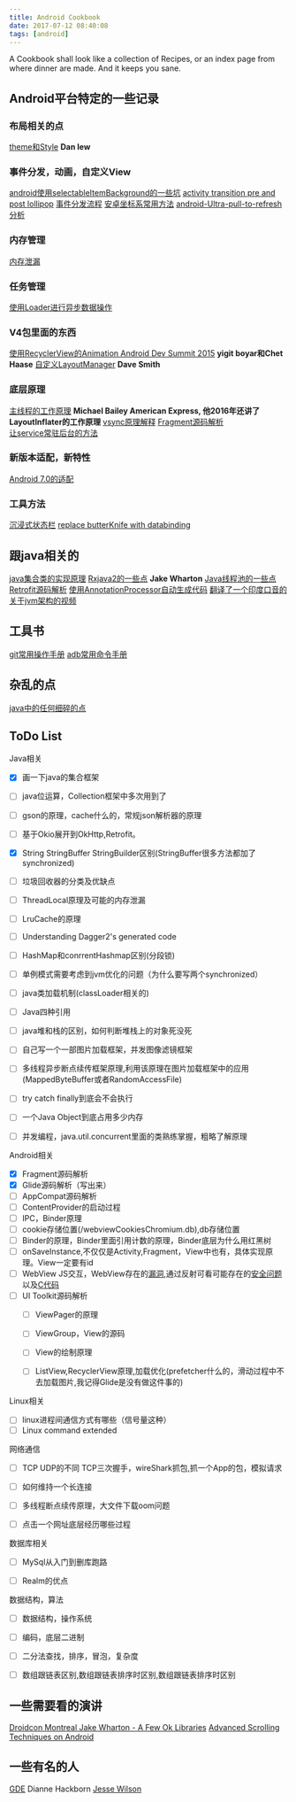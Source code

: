 ```yaml
---
title: Android Cookbook
date: 2017-07-12 08:40:08
tags: [android]
---
```


A Cookbook shall look like a collection of Recipes, or an index page from where dinner are made. And it keeps you sane.

<!--more-->

## Android平台特定的一些记录

### 布局相关的点
[theme和Style](http://haldir65.github.io/2016/10/10/theme-versus-style/)  **Dan lew**



### 事件分发，动画，自定义View
[android使用selectableItemBackground的一些坑](http://haldir65.github.io/2016/09/23/selectableItemBackground-foreground/)
[activity transition pre and post lollipop](http://haldir65.github.io/2016/09/27/activity-transition-pre-and-post-lollipop/)
[事件分发流程](http://haldir65.github.io/2016/10/06/touch-event-distribution/)
[安卓坐标系常用方法](http://haldir65.github.io/2016/10/13/2016-10-13-Android-coordinate-System/)
[android-Ultra-pull-to-refresh分析](http://haldir65.github.io/2016/10/24/2016-10-24-a-peek-on-pull-to-refresh/)


### 内存管理
[内存泄漏](http://haldir65.github.io/2016/09/18/android-inner-class-leak/)


### 任务管理
[使用Loader进行异步数据操作](http://haldir65.github.io/2016/10/15/2016-10-15-using-loader-in-android-app/)

### V4包里面的东西
[使用RecyclerView的Animation Android Dev Summit 2015](http://haldir65.github.io/2016/10/20/2016-10-20-RecyclerViewAnimationStuff/)   **yigit boyar和Chet Haase**
[自定义LayoutManager](http://haldir65.github.io/2016/10/20/2016-10-20-write-your-own-layoutmanager/)  **Dave Smith**


### 底层原理
[主线程的工作原理](http://haldir65.github.io/2016/10/12/2016-10-12-How-the-mainThread-work/) **Michael Bailey American Express, 他2016年还讲了LayoutInflater的工作原理**
[vsync原理解释](http://djt.qq.com/article/view/987)
[Fragment源码解析](http://haldir65.github.io/2017/07/12/2017-07-12-fragment-decoded/)  
[让service常驻后台的方法](http://haldir65.github.io/2016/10/20/2016-10-20-android-dirty-code/)

### 新版本适配，新特性
[Android 7.0的适配](http://haldir65.github.io/2016/10/08/android-7-0-new-features/)

### 工具方法
[沉浸式状态栏](http://haldir65.github.io/2016/10/14/2016-10-14-Android-translucent-status-bar/)
[replace butterKnife with databinding](http://haldir65.github.io/2016/09/22/replace-butterKnife-with-databinding/)




## 跟java相关的
[java集合类的实现原理](http://haldir65.github.io/2017/06/25/2017-06-12-Collections-Refuled-by-Stuart-Marks/)
[Rxjava2的一些点](http://haldir65.github.io/2017/04/23/2017-04-23-rxjava2-for-android/) **Jake Wharton**
[Java线程池的一些点](http://haldir65.github.io/2017/04/30/2017-04-30-concurrency-and-beyond/)
[Retrofit源码解析](http://haldir65.github.io/2017/07/01/2017-07-01-it-began-with-a-few-bits/)
[使用AnnotationProcessor自动生成代码](http://haldir65.github.io/2016/12/31/2016-12-31-Eliminating-BoilPlate-AnnotationProcessor/)
[翻译了一个印度口音的关于jvm架构的视频](http://haldir65.github.io/2017/05/24/2017-05-24-jvm-architecture/)



## 工具书
[git常用操作手册](http://haldir65.github.io/2016/09/27/git-manual/)
[adb常用命令手册](http://haldir65.github.io/2016/12/10/2016-12-10-adb-command/)

## 杂乱的点
[java中的任何细碎的点](http://haldir65.github.io/2017/06/17/2017-06-17-tiny-details-in-java/)


## ToDo List
Java相关
- [X] 画一下java的集合框架
- [ ] java位运算，Collection框架中多次用到了
- [ ] gson的原理，cache什么的，常规json解析器的原理
- [ ] 基于Okio展开到OkHttp,Retrofit。
- [X] String StringBuffer StringBuilder区别(StringBuffer很多方法都加了synchronized)
- [ ] 垃圾回收器的分类及优缺点
- [ ] ThreadLocal原理及可能的内存泄漏
- [ ] LruCache的原理
- [ ] Understanding Dagger2's generated code
- [ ] HashMap和conrrentHashmap区别(分段锁)
- [ ] 单例模式需要考虑到jvm优化的问题（为什么要写两个synchronized）
- [ ] java类加载机制(classLoader相关的)
- [ ] Java四种引用
- [ ] java堆和栈的区别，如何判断堆栈上的对象死没死
- [ ] 自己写一个一部图片加载框架，并发图像滤镜框架
- [ ] 多线程异步断点续传框架原理,利用该原理在图片加载框架中的应用(MappedByteBuffer或者RandomAccessFile)
- [ ] try catch finally到底会不会执行
- [ ] 一个Java Object到底占用多少内存
- [ ] 并发编程，java.util.concurrent里面的类熟练掌握，粗略了解原理


Android相关
- [X] Fragment源码解析
- [X] Glide源码解析（写出来）
- [ ] AppCompat源码解析
- [ ] ContentProvider的启动过程
- [ ] IPC，Binder原理
- [ ] cookie存储位置(/webviewCookiesChromium.db),db存储位置
- [ ] Binder的原理，Binder里面引用计数的原理，Binder底层为什么用红黑树
- [ ] onSaveInstance,不仅仅是Activity,Fragment，View中也有，具体实现原理。View一定要有id
- [ ] WebView JS交互，WebView存在的[漏洞](http://www.jianshu.com/p/9f7e9ab8d2fa),通过反射可看可能存在的[安全问题](https://my.oschina.net/fengheju/blog/673629)以及[C代码](http://blog.csdn.net/xueerfei008/article/details/26750659)
- [ ] UI Toolkit源码解析
    - [ ] ViewPager的原理
    - [ ] ViewGroup，View的源码
    - [ ] View的绘制原理
    - [ ] ListView,RecyclerView原理,加载优化(prefetcher什么的，滑动过程中不去加载图片,我记得Glide是没有做这件事的)


Linux相关
- [ ] linux进程间通信方式有哪些（信号量这种）
- [ ] Linux command extended

网络通信
- [ ] TCP UDP的不同 TCP三次握手，wireShark抓包,抓一个App的包，模拟请求
- [ ] 如何维持一个长连接
- [ ] 多线程断点续传原理，大文件下载oom问题
- [ ] 点击一个网址底层经历哪些过程



数据库相关
- [ ] MySql从入门到删库跑路
- [ ] Realm的优点


数据结构，算法
- [ ] 数据结构，操作系统
- [ ] 编码，底层二进制
- [ ] 二分法查找，排序，冒泡，复杂度
- [ ] 数组跟链表区别,数组跟链表排序时区别,数组跟链表排序时区别






## 一些需要看的演讲
[Droidcon Montreal Jake Wharton - A Few Ok Libraries](https://www.youtube.com/watch?v=WvyScM_S88c)
[Advanced Scrolling Techniques on Android](https://www.youtube.com/watch?v=N3J4ZFiR_3Q)

## 一些有名的人
[GDE](https://developers.google.com/experts/all/technology/android)
Dianne Hackborn
[Jesse Wilson](https://github.com/swankjesse)
